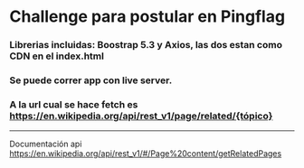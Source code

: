 # Challenge para postular en Pingflag
### Librerias incluidas: Boostrap 5.3 y Axios, las dos estan como CDN en el index.html
### Se puede correr app con live server.
### A la url cual se hace fetch es https://en.wikipedia.org/api/rest_v1/page/related/{tópico}
---
Documentación api
https://en.wikipedia.org/api/rest_v1/#/Page%20content/getRelatedPages


